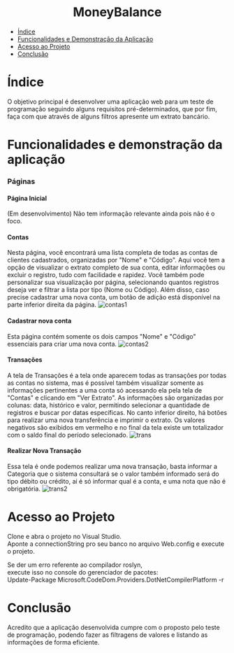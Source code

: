 
<h1 align="center"> MoneyBalance </h1>

* [Índice](#índice)
* [Funcionalidades e Demonstração da Aplicação](#funcionalidades-e-demonstração-da-aplicação)
* [Acesso ao Projeto](#acesso-ao-projeto)
* [Conclusão](#conclusão)

# Índice
O objetivo principal é desenvolver uma aplicação web para um teste de programação seguindo alguns requisitos pré-determinados,
que por fim, faça com que através de alguns filtros apresente um extrato bancário.

# Funcionalidades e demonstração da aplicação
### Páginas
#### Página Inicial
(Em desenvolvimento) Não tem informação relevante ainda pois não é o foco.

#### Contas
 Nesta página, você encontrará uma lista completa de todas as contas de clientes cadastrados, organizadas por "Nome" e "Código". Aqui você tem a opção de visualizar o extrato completo de sua conta, editar informações ou excluir o registro, tudo com facilidade e rapidez. Você também pode personalizar sua visualização por página, selecionando quantos registros deseja ver e filtrar a lista por tipo (Nome ou Código). Além disso, caso precise cadastrar uma nova conta, um botão de adição está disponível na parte inferior direita da página.
![contas1](https://github.com/felipetunes/ControleDeEventos/assets/44438287/5484906f-6eb1-4e18-98d5-ff374d880247)

#### Cadastrar nova conta
Esta página contém somente os dois campos "Nome" e "Código" essenciais para criar uma nova conta.
![contas2](https://github.com/felipetunes/ControleDeEventos/assets/44438287/0c16e4f5-1bb1-4514-9faf-c8cb2dcb9696)

#### Transações
  A tela de Transações é a tela onde aparecem todas as transações por todas as contas no sistema, mas é possível também visualizar somente as informações pertinentes a uma conta só acessando ela pela tela de "Contas" e clicando em "Ver Extrato".
 As informações são organizadas por colunas: data, histórico e valor, permitindo selecionar a quantidade de registros e buscar por datas específicas. No canto inferior direito, há botões para realizar uma nova transferência e imprimir o extrato.
 Os valores negativos são exibidos em vermelho e no final da tela existe um totalizador com o saldo final do período selecionado.
![trans](https://github.com/felipetunes/ControleDeEventos/assets/44438287/9f26621b-b5af-4cd0-8664-fdfbc8f94abe)


#### Realizar Nova Transação
  Essa tela é onde podemos realizar uma nova transação, basta informar a Categoria que o sistema consultará se o valor também informado
  será do tipo débito ou crédito, ai é só informar qual é a conta, e uma nota que não é obrigatória.
![trans2](https://github.com/felipetunes/ControleDeEventos/assets/44438287/e86de07c-3612-4c3c-a0f4-bb2b920412de)

# Acesso ao Projeto
Clone e abra o projeto no Visual Studio. <br />
Aponte a connectionString pro seu banco no arquivo Web.config
e execute o projeto.

Se der um erro referente ao compilador roslyn, <br />
execute isso no console do gerenciador de pacotes: <br />
Update-Package Microsoft.CodeDom.Providers.DotNetCompilerPlatform -r

# Conclusão
Acredito que a aplicação desenvolvida cumpre com o proposto pelo teste de programação, podendo fazer as filtragens de valores e listando as informações de forma eficiente.
